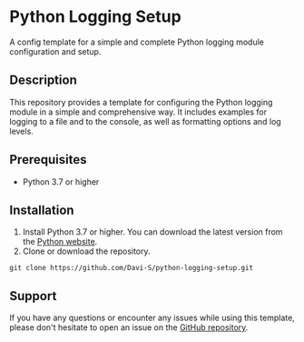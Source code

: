 # Python Logging Setup

A config template for a simple and complete Python logging module configuration and setup.

## Description

This repository provides a template for configuring the Python logging module in a simple and comprehensive way. It includes examples for logging to a file and to the console, as well as formatting options and log levels.

## Prerequisites

- Python 3.7 or higher

## Installation

1. Install Python 3.7 or higher. You can download the latest version from the [Python website](https://www.python.org/downloads/).
2. Clone or download the repository.

`git clone https://github.com/Davi-S/python-logging-setup.git`



## Support

If you have any questions or encounter any issues while using this template, please don't hesitate to open an issue on the [GitHub repository](https://github.com/Davi-S/python-logging-setup).


